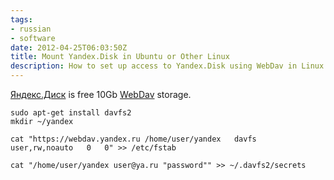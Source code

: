 ```yaml
---
tags:
- russian
- software
date: 2012-04-25T06:03:50Z
title: Mount Yandex.Disk in Ubuntu or Other Linux
description: How to set up access to Yandex.Disk using WebDav in Linux
---
```


[Яндекс.Диск](https://disk.yandex.ru/invite/?hash=9GMQ37ZU "Яндекс.Диск") is free 10Gb [WebDav](https://yandex.ru/dev/disk/webdav/ "Доступ к Диску через WebDAV — Яндекс.Помощь. Диск") storage.

    sudo apt-get install davfs2
    mkdir ~/yandex

    cat "https://webdav.yandex.ru /home/user/yandex   davfs   user,rw,noauto   0   0" >> /etc/fstab

    cat "/home/user/yandex user@ya.ru "password"" >> ~/.davfs2/secrets

<!--more-->
